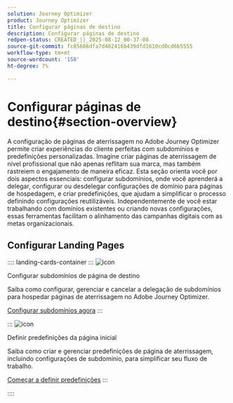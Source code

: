 ```yaml
---
solution: Journey Optimizer
product: Journey Optimizer
title: Configurar páginas de destino
description: Configurar páginas de destino
redpen-status: CREATED_||_2025-08-12_00-37-08
source-git-commit: fc85686dfa7d482416b439dfd1610cd0cd6b5555
workflow-type: tm+mt
source-wordcount: '158'
ht-degree: 7%

---
```



# Configurar páginas de destino{#section-overview}

A configuração de páginas de aterrissagem no Adobe Journey Optimizer permite criar experiências do cliente perfeitas com subdomínios e predefinições personalizadas. Imagine criar páginas de aterrissagem de nível profissional que não apenas reflitam sua marca, mas também rastreiem o engajamento de maneira eficaz. Esta seção orienta você por dois aspectos essenciais: configurar subdomínios, onde você aprenderá a delegar, configurar ou desdelegar configurações de domínio para páginas de hospedagem, e criar predefinições, que ajudam a simplificar o processo definindo configurações reutilizáveis. Independentemente de você estar trabalhando com domínios existentes ou criando novas configurações, essas ferramentas facilitam o alinhamento das campanhas digitais com as metas organizacionais.

## Configurar Landing Pages

:::: landing-cards-container
:::
![icon](https://cdn.experienceleague.adobe.com/icons/gear.svg?lang=pt-BR)

Configurar subdomínios de página de destino

Saiba como configurar, gerenciar e cancelar a delegação de subdomínios para hospedar páginas de aterrissagem no Adobe Journey Optimizer.

[Configurar subdomínios agora](../using/landing-pages/lp-subdomains.md)
:::

:::
![icon](https://cdn.experienceleague.adobe.com/icons/list-check.svg?lang=pt-BR)

Definir predefinições da página inicial

Saiba como criar e gerenciar predefinições de página de aterrissagem, incluindo configurações de subdomínio, para simplificar seu fluxo de trabalho.

[Começar a definir predefinições](../using/landing-pages/lp-presets.md)
:::

::::
